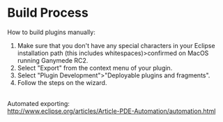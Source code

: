 # Build Process #

How to build plugins manually:

  1. Make sure that you don't have any special characters in your Eclipse installation    path (this includes whitespaces)>confirmed on MacOS running Ganymede RC2.
  1. Select "Export" from the context menu of your plugin.
  1. Select "Plugin Development">"Deployable plugins and fragments".
  1. Follow the steps on the wizard.
<br>
Automated exporting:<br>
<a href='http://www.eclipse.org/articles/Article-PDE-Automation/automation.html'>http://www.eclipse.org/articles/Article-PDE-Automation/automation.html</a>